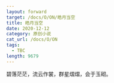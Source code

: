 ```yaml
---
layout: forward
target: /docs/O/ON/皓月当空
title: 皓月当空
date: 2020-12-12
category: 原创小说
cat_url: /docs/O/ON
tags: 
  - TBC
length: 9679
---
```


碧落茫茫，流云作裳，群星熠熠，会于玉砌。
